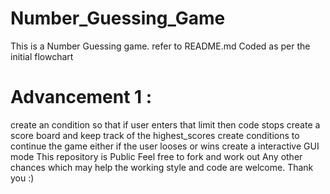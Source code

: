 # Number_Guessing_Game
This is a Number Guessing game. refer to README.md
Coded as per the initial flowchart
# Advancement 1 :
create an condition so that if user enters that limit then code stops
create a score board and keep track of the highest_scores
create conditions to continue the game either if the user looses or wins
create a interactive GUI mode
This repository is Public
Feel free to fork and work out
Any other chances which may help the working style and code are welcome.
Thank you :)
